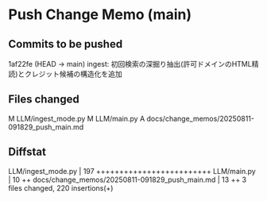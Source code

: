 # Push Change Memo (main)

## Commits to be pushed
1af22fe (HEAD -> main) ingest: 初回検索の深掘り抽出(許可ドメインのHTML精読)とクレジット候補の構造化を追加

## Files changed
M	LLM/ingest_mode.py
M	LLM/main.py
A	docs/change_memos/20250811-091829_push_main.md

## Diffstat
 LLM/ingest_mode.py                             | 197 +++++++++++++++++++++++++
 LLM/main.py                                    |  10 ++
 docs/change_memos/20250811-091829_push_main.md |  13 ++
 3 files changed, 220 insertions(+)

